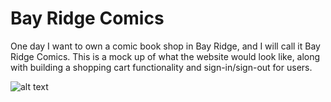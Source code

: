 # Bay Ridge Comics

One day I want to own a comic book shop in Bay Ridge, and I will call it Bay Ridge Comics. This is a mock up of what the website would look like, along with building a shopping cart functionality and sign-in/sign-out for users. 

![alt text](http:imgur.com/a/lAZAC)